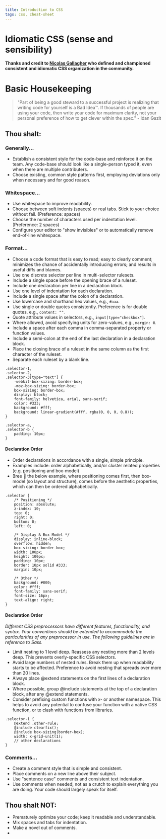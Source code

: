 ```yaml
---
title: Introduction to CSS
tags: css, cheat-sheet
---
```


# Idiomatic CSS (sense and sensibility)

**Thanks and credit to [Nicolas Gallagher](http://nicolasgallagher.com/) who defined and championed consistent and idiomatic CSS organization in the community.**

# Basic Housekeeping

> "Part of being a good steward to a successful project is realizing that writing code for yourself is a Bad Idea™. If thousands of people are using your code, then write your code for maximum clarity, not your personal preference of how to get clever within the spec." - Idan Gazit

## Thou shalt:

### Generally...

- Establish a consistent style for the code-base and reinforce it on the team. Any code-base should look like a single-person typed it, even when there are multiple contributers.
- Choose existing, common style patterns first, employing deviations only when necessary and for good reason.

### Whitespace...
- Use whitespace to improve readability.
- Choose between soft indents (spaces) or real tabs. Stick to your choice without fail. (Preference: spaces)
- Choose the number of characters used per indentation level. (Preference: 2 spaces)
- Configure your editor to "show invisibles" or to automatically remove end-of-line whitespace.

### Format...

- Choose a code format that is easy to read; easy to clearly comment; minimizes the chance of accidentally introducing errors; and results in useful diffs and blames.
- Use one discrete selector per line in multi-selector rulesets.
- Include a single space before the opening brace of a ruleset.
- Include one declaration per line in a declaration block.
- Use one level of indentation for each declaration.
- Include a single space after the colon of a declaration.
- Use lowercase and shorthand hex values, e.g., ```#aaa```.
- Use single or double quotes consistently. Preference is for double quotes, e.g., ```content: ""```.
- Quote attribute values in selectors, e.g., ```input[type="checkbox"]```.
- Where allowed, avoid specifying units for zero-values, e.g., ```margin: 0```.
- Include a space after each comma in comma-separated property or function values.
- Include a semi-colon at the end of the last declaration in a declaration block.
- Place the closing brace of a ruleset in the same column as the first character of the ruleset.
- Separate each ruleset by a blank line.

```
.selector-1,
.selector-2,
.selector-3[type="text"] {
    -webkit-box-sizing: border-box;
    -moz-box-sizing: border-box;
    box-sizing: border-box;
    display: block;
    font-family: helvetica, arial, sans-serif;
    color: #333;
    background: #fff;
    background: linear-gradient(#fff, rgba(0, 0, 0, 0.8));
}

.selector-a,
.selector-b {
    padding: 10px;
}
```

#### Declaration Order

- Order declarations in accordance with a single, simple principle.
- Examples include: order alphabetically, and/or cluster related properties (e.g. positioning and box-model) 
- Bree :sparkling_heart: the below example, where positioning comes first, then box-model (so layout and structure), comes before the aesthetic properties, which can then be ordered alphabetically.

```
.selector {
    /* Positioning */
    position: absolute;
    z-index: 10;
    top: 0;
    right: 0;
    bottom: 0;
    left: 0;

    /* Display & Box Model */
    display: inline-block;
    overflow: hidden;
    box-sizing: border-box;
    width: 100px;
    height: 100px;
    padding: 10px;
    border: 10px solid #333;
    margin: 10px;

    /* Other */
    background: #000;
    color: #fff;
    font-family: sans-serif;
    font-size: 16px;
    text-align: right;
}
```
#### Declaration Order

*Different CSS preprocessors have different features, functionality, and syntax. Your conventions should be extended to accommodate the particularities of any preprocessor in use. The following guidelines are in reference to Sass.*

- Limit nesting to 1 level deep. Reassess any nesting more than 2 levels deep. This prevents overly-specific CSS selectors.
- Avoid large numbers of nested rules. Break them up when readability starts to be affected. Preference to avoid nesting that spreads over more than 20 lines.
- Always place @extend statements on the first lines of a declaration block.
- Where possible, group @include statements at the top of a declaration block, after any @extend statements.
- Consider prefixing custom functions with x- or another namespace. This helps to avoid any potential to confuse your function with a native CSS function, or to clash with functions from libraries.

```
.selector-1 {
    @extend .other-rule;
    @include clearfix();
    @include box-sizing(border-box);
    width: x-grid-unit(1);
    // other declarations
}
```

### Comments...

- Create a comment style that is simple and consistent. 
- Place comments on a new line above their subject.
- Use "sentence case" comments and consistent text indentation.
- Use comments when needed, not as a crutch to explain everything you are doing. Your code should largely speak for itself.





## Thou shalt NOT:

- Prematurely optimize your code; keep it readable and understandable.
- Mix spaces and tabs for indentation.
- Make a novel out of comments.
- 